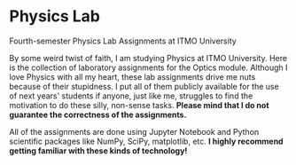 # Physics Lab
Fourth-semester Physics Lab Assignments at ITMO University

By some weird twist of faith, I am studying Physics at ITMO University. Here is the collection of laboratory assignments for the Optics module. Although I love Physics with all my heart, these lab assignments drive me nuts because of their stupidness. I put all of them publicly available for the use of next years' students if anyone, just like me, struggles to find the motivation to do these silly, non-sense tasks. **Please mind that I do not guarantee the correctness of the assignments.**

All of the assignments are done using Jupyter Notebook and Python scientific packages like NumPy, SciPy, matplotlib, etc. **I highly recommend getting familiar with these kinds of technology!**
